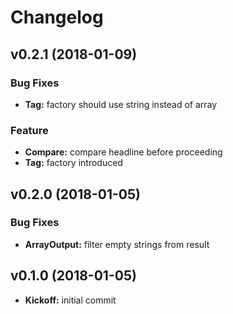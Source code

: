 # Changelog

## v0.2.1 (2018-01-09)

### Bug Fixes

* **Tag:** factory should use string instead of array

### Feature

* **Compare:** compare headline before proceeding
* **Tag:** factory introduced

## v0.2.0 (2018-01-05)

### Bug Fixes

* **ArrayOutput:** filter empty strings from result

## v0.1.0 (2018-01-05)

* **Kickoff:** initial commit
